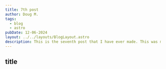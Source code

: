 ```yaml
---
title: 7th post
author: Doug M.
tags:
  - blog
  - astro
pubDate: 12-06-2024
layout: ../../layouts/BlogLayout.astro
description: This is the seventh post that I have ever made. This was made to test the masonry layout. And this has confirmed that I am a master at this craft once and for all!
---
```


## title
